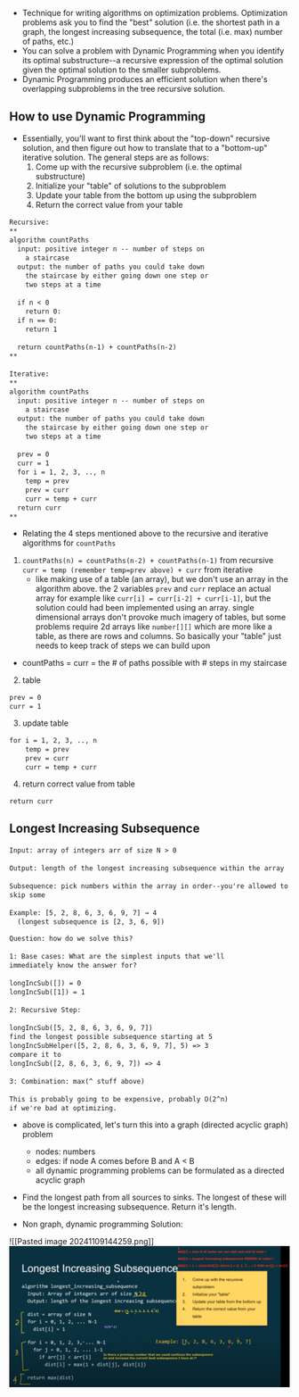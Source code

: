 - Technique for writing algorithms on optimization problems. Optimization problems ask you to find the "best" solution (i.e. the shortest path in a graph, the longest increasing subsequence, the total (i.e. max) number of paths, etc.)
- You can solve a problem with Dynamic Programming when you identify its optimal substructure--a recursive expression of the optimal solution given the optimal solution to the smaller subproblems.
- Dynamic Programming produces an efficient solution when there's overlapping subproblems in the tree recursive solution.
## How to use Dynamic Programming

- Essentially, you'll want to first think about the "top-down" recursive solution, and then figure out how to translate that to a "bottom-up" iterative solution. The general steps are as follows:
	1. Come up with the recursive subproblem (i.e. the optimal substructure)
	2. Initialize your "table" of solutions to the subproblem
	3. Update your table from the bottom up using the subproblem
	4. Return the correct value from your table
```
Recursive:
**
algorithm countPaths  
  input: positive integer n -- number of steps on  
    a staircase  
  output: the number of paths you could take down  
    the staircase by either going down one step or  
    two steps at a time

  if n < 0  
    return 0:  
  if n == 0:  
    return 1

  return countPaths(n-1) + countPaths(n-2)
**

Iterative:
**
algorithm countPaths  
  input: positive integer n -- number of steps on  
    a staircase  
  output: the number of paths you could take down  
    the staircase by either going down one step or  
    two steps at a time

  prev = 0  
  curr = 1  
  for i = 1, 2, 3, .., n  
    temp = prev  
    prev = curr  
    curr = temp + curr  
  return curr
**
```
- Relating the 4 steps mentioned above to the recursive and iterative algorithms for `countPaths`
1. `countPaths(n) = countPaths(n-2) + countPaths(n-1)` from recursive
   `curr = temp (remember temp=prev above) + curr`  from iterative
    - like making use of a table (an array), but we don't use an array in the algorithm above. the 2 variables `prev` and `curr` replace an actual array for example like `curr[i] = curr[i-2] + curr[i-1]`, but the solution could had been implemented using an array. single dimensional arrays don't provoke much imagery of tables, but some problems require 2d arrays like `number[][]` which are more like a table, as there are rows and columns. So basically your "table" just needs to keep track of steps we can build upon
- countPaths = curr = the # of paths possible with # steps in my staircase
2. table
```
prev = 0  
curr = 1  
```
3. update table
```
for i = 1, 2, 3, .., n  
    temp = prev  
    prev = curr  
    curr = temp + curr 
```
4. return correct value from table
```
return curr
```

## Longest Increasing Subsequence

```
Input: array of integers arr of size N > 0

Output: length of the longest increasing subsequence within the array

Subsequence: pick numbers within the array in order--you're allowed to skip some

Example: [5, 2, 8, 6, 3, 6, 9, 7] → 4  
  (longest subsequence is [2, 3, 6, 9])

```


```
Question: how do we solve this?

1: Base cases: What are the simplest inputs that we'll
immediately know the answer for?

longIncSub([]) = 0
longIncSub([1]) = 1

2: Recursive Step:

longIncSub([5, 2, 8, 6, 3, 6, 9, 7])
find the longest possible subsequence starting at 5
longIncSubHelper([5, 2, 8, 6, 3, 6, 9, 7], 5) => 3
compare it to
longIncSub([2, 8, 6, 3, 6, 9, 7]) => 4

3: Combination: max(^ stuff above)

This is probably going to be expensive, probably O(2^n)
if we're bad at optimizing.
```


- above is complicated, let's turn this into a graph (directed acyclic graph) problem
	- nodes: numbers
	- edges: if node A comes before B and A < B
	- all dynamic programming problems can be formulated as a directed acyclic graph
- Find the longest path from all sources to sinks. The longest of these will be the longest increasing subsequence. Return it's length.

- Non graph, dynamic programming Solution:

![[Pasted image 20241109144259.png]]
![Description](https://github.com/NickkciN7/CodingNotes/blob/main/Pasted%20image%2020241109144259.png)
